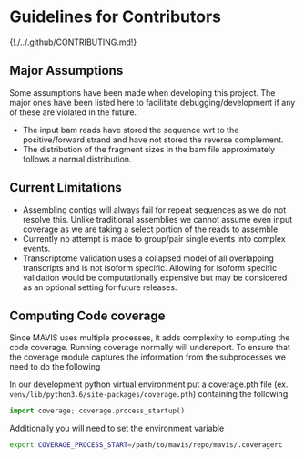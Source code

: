 # Guidelines for Contributors

{!./../.github/CONTRIBUTING.md!}

## Major Assumptions

Some assumptions have been made when developing this project. The major
ones have been listed here to facilitate debugging/development if any of
these are violated in the future.

-   The input bam reads have stored the sequence wrt to the
    positive/forward strand and have not stored the reverse complement.
-   The distribution of the fragment sizes in the bam file approximately
    follows a normal distribution.

## Current Limitations

-   Assembling contigs will always fail for repeat sequences as we do
    not resolve this. Unlike traditional assemblies we cannot assume
    even input coverage as we are taking a select portion of the reads
    to assemble.
-   Currently no attempt is made to group/pair single events into
    complex events.
-   Transcriptome validation uses a collapsed model of all overlapping
    transcripts and is not isoform specific. Allowing for isoform
    specific validation would be computationally expensive but may be
    considered as an optional setting for future releases.

## Computing Code coverage

Since MAVIS uses multiple processes, it adds complexity to computing the
code coverage. Running coverage normally will undereport. To ensure that
the coverage module captures the information from the subprocesses we
need to do the following

In our development python virtual environment put a coverage.pth file
(ex. `venv/lib/python3.6/site-packages/coverage.pth`) containing the
following

```python
import coverage; coverage.process_startup()
```

Additionally you will need to set the environment variable

```bash
export COVERAGE_PROCESS_START=/path/to/mavis/repo/mavis/.coveragerc
```
